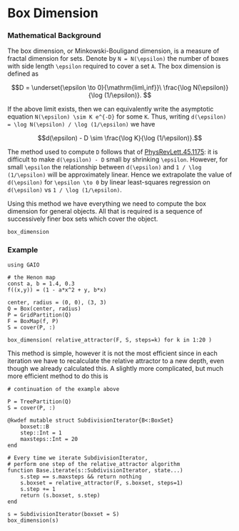 # Box Dimension

### Mathematical Background

The box dimension, or Minkowski-Bouligand dimension, is a measure of fractal dimension for sets. Denote by ``N = N(\epsilon)`` the number of boxes with side length ``\epsilon`` required to cover a set ``A``. The box dimension is defined as 
```math
D = \underset{\epsilon \to 0}{\mathrm{lim\,inf}}\ \frac{\log N(\epsilon)}{\log (1/\epsilon)}. 
```
If the above limit exists, then we can equivalently write the asymptotic equation ``N(\epsilon) \sim K e^{-D}`` for some ``K``. Thus, writing ``d(\epsilon) = \log N(\epsilon) / \log (1/\epsilon)`` we have 
```math
d(\epsilon) - D \sim \frac{\log K}{\log (1/\epsilon)}.
```
The method used to compute ``D`` follows that of [PhysRevLett.45.1175](@cite): it is difficult to make ``d(\epsilon) - D`` small by shrinking ``\epsilon``. However, for small ``\epsilon`` the relationship between ``d(\epsilon)`` and ``1 / \log (1/\epsilon)`` will be approximately linear. Hence we extrapolate the value of ``d(\epsilon)`` for ``\epsilon \to 0`` by linear least-squares regression on ``d(\epsilon)`` vs ``1 / \log (1/\epsilon)``. 

Using this method we have everything we need to compute the box dimension for general objects. All that is required is a sequence of successively finer box sets which cover the object. 

```@docs; canonical=false
box_dimension
```

### Example

```@example 1
using GAIO

# the Henon map
const a, b = 1.4, 0.3
f((x,y)) = (1 - a*x^2 + y, b*x)

center, radius = (0, 0), (3, 3)
Q = Box(center, radius)
P = GridPartition(Q)
F = BoxMap(f, P)
S = cover(P, :)

box_dimension( relative_attractor(F, S, steps=k) for k in 1:20 )
```

This method is simple, however it is not the most efficient since in each iteration we have to recalculate the relative attractor to a new depth, even though we already calculated this. A slightly more complicated, but much more efficient method to do this is

```@example 1
# continuation of the example above

P = TreePartition(Q)
S = cover(P, :)

@kwdef mutable struct SubdivisionIterator{B<:BoxSet}
    boxset::B
    step::Int = 1
    maxsteps::Int = 20
end

# Every time we iterate SubdivisionIterator, 
# perform one step of the relative_attractor algorithm
function Base.iterate(s::SubdivisionIterator, state...)
    s.step == s.maxsteps && return nothing
    s.boxset = relative_attractor(F, s.boxset, steps=1)
    s.step += 1
    return (s.boxset, s.step)
end

s = SubdivisionIterator(boxset = S)
box_dimension(s)
```
